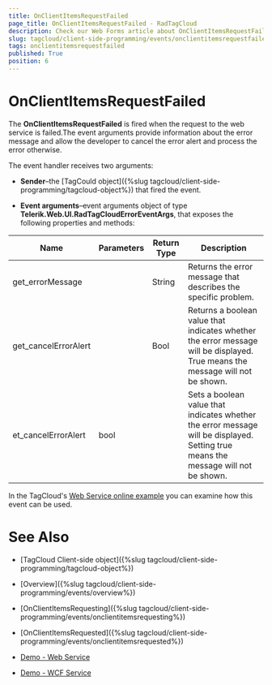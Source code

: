 ```yaml
---
title: OnClientItemsRequestFailed
page_title: OnClientItemsRequestFailed - RadTagCloud
description: Check our Web Forms article about OnClientItemsRequestFailed.
slug: tagcloud/client-side-programming/events/onclientitemsrequestfailed
tags: onclientitemsrequestfailed
published: True
position: 6
---
```


# OnClientItemsRequestFailed



The **OnClientItemsRequestFailed** is fired when the request to the web service is failed.The event arguments provide information about the error message and allow the developer to cancel the error alert and process the error otherwise.

The event handler receives two arguments:

* **Sender**–the [TagCould object]({%slug tagcloud/client-side-programming/tagcloud-object%}) that fired the event.

* **Event arguments**–event arguments object of type **Telerik.Web.UI.RadTagCloudErrorEventArgs**, that exposes the following properties and methods:


| Name | Parameters | Return Type | Description |
| ------ | ------ | ------ | ------ |
|get_errorMessage||String|Returns the error message that describes the specific problem.|
|get_cancelErrorAlert||Bool|Returns a boolean value that indicates whether the error message will be displayed. True means the message will not be shown.|
|et_cancelErrorAlert|bool||Sets a boolean value that indicates whether the error message will be displayed. Setting true means the message will not be shown.|

In the TagCloud's [Web Service online example](https://demos.telerik.com/aspnet-ajax/tagcloud/examples/webservice/defaultcs.aspx) you can examine how this event can be used.

# See Also

 * [TagCloud Client-side object]({%slug tagcloud/client-side-programming/tagcloud-object%})

 * [Overview]({%slug tagcloud/client-side-programming/events/overview%})

 * [OnClientItemsRequesting]({%slug tagcloud/client-side-programming/events/onclientitemsrequesting%})

 * [OnClientItemsRequested]({%slug tagcloud/client-side-programming/events/onclientitemsrequested%})

 * [Demo - Web Service](https://demos.telerik.com/aspnet-ajax/tagcloud/examples/webservice/defaultcs.aspx)

 * [Demo - WCF Service](https://demos.telerik.com/aspnet-ajax/tagcloud/examples/wcfservice/defaultcs.aspx)

